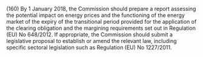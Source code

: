 (160) By 1 January 2018, the Commission should prepare a report assessing the potential impact on energy prices and the functioning of the energy market of the expiry of the transitional period provided for the application of the clearing obligation and the margining requirements set out in Regulation (EU) No 648/2012. If appropriate, the Commission should submit a legislative proposal to establish or amend the relevant law, including specific sectoral legislation such as Regulation (EU) No 1227/2011.